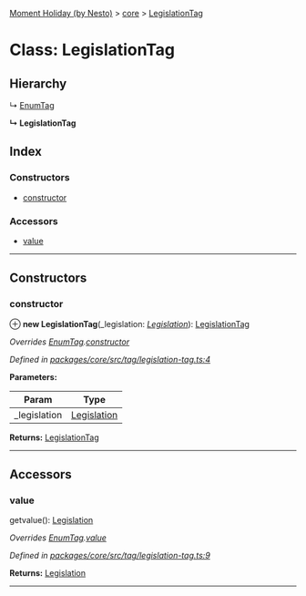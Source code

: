 [Moment Holiday (by Nesto)](../README.md) > [core](../modules/core.md) > [LegislationTag](../classes/core.legislationtag.md)

# Class: LegislationTag

## Hierarchy

↳  [EnumTag](core.enumtag.md)

**↳ LegislationTag**

## Index

### Constructors

* [constructor](core.legislationtag.md#constructor)

### Accessors

* [value](core.legislationtag.md#value)

---

## Constructors

<a id="constructor"></a>

###  constructor

⊕ **new LegislationTag**(_legislation: *[Legislation](core.legislation.md)*): [LegislationTag](core.legislationtag.md)

*Overrides [EnumTag](core.enumtag.md).[constructor](core.enumtag.md#constructor)*

*Defined in [packages/core/src/tag/legislation-tag.ts:4](https://github.com/nesto-software/moment-holiday/blob/c39e49d/packages/core/src/tag/legislation-tag.ts#L4)*

**Parameters:**

| Param | Type |
| ------ | ------ |
| _legislation | [Legislation](core.legislation.md) |

**Returns:** [LegislationTag](core.legislationtag.md)

___

## Accessors

<a id="value"></a>

###  value

getvalue(): [Legislation](core.legislation.md)

*Overrides [EnumTag](core.enumtag.md).[value](core.enumtag.md#value)*

*Defined in [packages/core/src/tag/legislation-tag.ts:9](https://github.com/nesto-software/moment-holiday/blob/c39e49d/packages/core/src/tag/legislation-tag.ts#L9)*

**Returns:** [Legislation](core.legislation.md)

___

